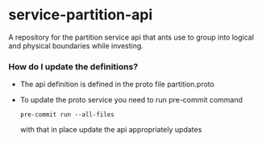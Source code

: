 # service-partition-api

A repository for the partition service api that ants use to group into logical and physical boundaries while investing.

### How do I update the definitions? ###

* The api definition is defined in the proto file partition.proto
* To update the proto service you need to run pre-commit command

    `pre-commit run --all-files`

  with that in place update the api appropriately updates
